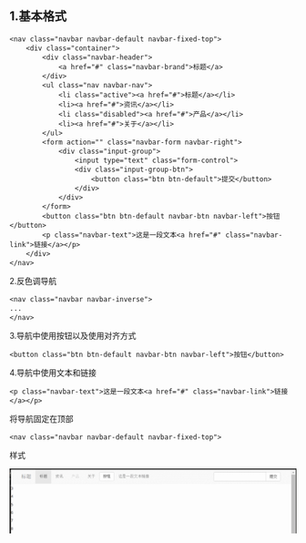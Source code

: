 ## 1.基本格式 ##

	<nav class="navbar navbar-default navbar-fixed-top">
		<div class="container">
			<div class="navbar-header">
				<a href="#" class="navbar-brand">标题</a>
			</div>
			<ul class="nav navbar-nav">
				<li class="active"><a href="#">标题</a></li>
				<li><a href="#">资讯</a></li>
				<li class="disabled"><a href="#">产品</a></li>
				<li><a href="#">关于</a></li>
			</ul>
			<form action="" class="navbar-form navbar-right">
				<div class="input-group">
					<input type="text" class="form-control">
					<div class="input-group-btn">
						<button class="btn btn-default">提交</button>
					</div>
				</div>
			</form>
			<button class="btn btn-default navbar-btn navbar-left">按钮</button>
			<p class="navbar-text">这是一段文本<a href="#" class="navbar-link">链接</a></p>
		</div>
	</nav>
2.反色调导航  

	<nav class="navbar navbar-inverse">
	...
	</nav>

3.导航中使用按钮以及使用对齐方式

	<button class="btn btn-default navbar-btn navbar-left">按钮</button>

4.导航中使用文本和链接

	<p class="navbar-text">这是一段文本<a href="#" class="navbar-link">链接</a></p>

将导航固定在顶部

	<nav class="navbar navbar-default navbar-fixed-top">

样式

![固定导航条](../images/navbar-fixed.gif)